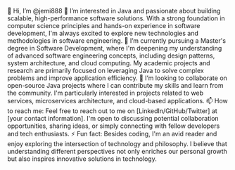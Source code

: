 👋 Hi, I’m @jemi888
👀 I’m interested in Java and passionate about building scalable, high-performance software solutions. With a strong foundation in computer science principles and hands-on experience in software development, I'm always excited to explore new technologies and methodologies in software engineering.
🌱 I’m currently pursuing a Master's degree in Software Development, where I'm deepening my understanding of advanced software engineering concepts, including design patterns, system architecture, and cloud computing. My academic projects and research are primarily focused on leveraging Java to solve complex problems and improve application efficiency.
💞️ I’m looking to collaborate on open-source Java projects where I can contribute my skills and learn from the community. I'm particularly interested in projects related to web services, microservices architecture, and cloud-based applications.
📫 How to reach me: Feel free to reach out to me on [LinkedIn/GitHub/Twitter] at [your contact information]. I'm open to discussing potential collaboration opportunities, sharing ideas, or simply connecting with fellow developers and tech enthusiasts.
⚡ Fun fact: Besides coding, I'm an avid reader and enjoy exploring the intersection of technology and philosophy. I believe that understanding different perspectives not only enriches our personal growth but also inspires innovative solutions in technology.

<!---
jemi888/jemi888 is a ✨ special ✨ repository because its `README.md` (this file) appears on your GitHub profile. You can click the Preview link to take a look at your changes.
--->

